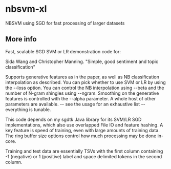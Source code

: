 # nbsvm-xl

NBSVM using SGD for fast processing of larger datasets

## More info
Fast, scalable SGD SVM or LR demonstration code for:

Sida Wang and Christopher Manning. "Simple, good sentiment and topic classification"

Supports generative features as in the paper, as well as NB classification interpolation as described.  You
can pick whether to use SVM or LR by using the --loss option.  You can control the NB interpolation using --beta
and the number of N-gram shingles using --ngram.  Smoothing on the generative features is controlled with the --alpha parameter.
A whole host of other parameters are available. -- see the usage for an exhaustive list -- everything is tunable.

This code depends on my sgdtk Java library for its SVM/LR SGD implementations, which also use overlapped File IO and
feature hashing.  A key feature is speed of training, even with large amounts of training data.  The ring buffer size
options control how much processing may be done in-core.

Training and test data are essentially TSVs with the first column containing -1 (negative) or 1 (positive) label and
space delimited tokens in the second column.